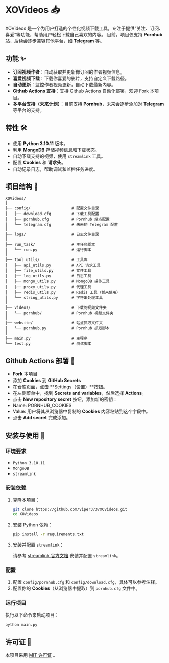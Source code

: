 # XOVideos 📥

XOVideos 是一个为用户打造的个性化视频下载工具，专注于提供“关注、订阅、喜爱”等功能，帮助用户轻松下载自己喜欢的内容。 目前，项目仅支持 **Pornhub**站，后续会逐步兼容其他平台，如 **Telegram** 等。

## 功能 ✨

- **订阅视频作者**：自动获取并更新你订阅的作者视频信息。
- **喜爱视频下载**：下载你喜爱的影片，支持自定义下载路径。
- **自动更新**：监控作者视频更新，自动下载最新内容。
- **Github Actions 支持**：支持 Github Actions 自动化部署，欢迎 Fork 本项目。
- **多平台支持（未来计划）**：目前支持 **Pornhub**，未来会逐步添加对 **Telegram** 等平台的支持。

## 特性 🛠️

- 使用 **Python 3.10.11** 版本。
- 利用 **MongoDB** 存储视频信息和下载状态。
- 自动下载支持的视频，使用 `streamlink` 工具。
- 配置 **Cookies** 和 **请求头**。
- 自动记录日志，帮助调试和监控任务进度。

## 项目结构 📂

```plaintext
XOVideos/
│
├── config/                  # 配置文件目录
│   ├── download.cfg         # 下载工具配置
│   ├── pornhub.cfg          # Pornhub 站点配置
│   └── telegram.cfg         # 未来的 Telegram 配置
│
├── logs/                    # 日志文件目录
│
├── run_task/                # 主任务脚本
│   └── run.py               # 运行脚本
│
├── tool_utils/              # 工具库
│   ├── api_utils.py         # API 请求工具
│   ├── file_utils.py        # 文件工具
│   ├── log_utils.py         # 日志工具
│   ├── mongo_utils.py       # MongoDB 操作工具
│   ├── proxy_utils.py       # 代理工具
│   ├── redis_utils.py       # Redis 工具（暂未使用）
│   └── string_utils.py      # 字符串处理工具
│
├── videos/                  # 下载的视频文件夹
│   └── pornhub/             # Pornhub 视频文件夹
│
├── website/                 # 站点抓取文件夹
│   └── pornhub.py           # Pornhub 抓取脚本
│
├── main.py                  # 主程序
└── test.py                  # 测试脚本
```

## Github Actions 部署 🚀
- **Fork** 本项目
- 添加 **Cookies** 到 **GitHub Secrets**
- 在仓库页面，点击 **Settings（设置）**按钮。 
- 在左侧菜单中，找到 **Secrets and variables**，然后选择 **Actions**。 
- 点击 **New repository secret** 按钮，添加新的密钥： 
- Name: PORNHUB_COOKIES
- Value: 用户将其从浏览器中复制的 **Cookies** 内容粘贴到这个字段中。 
- 点击 **Add secret** 完成添加。

## 安装与使用 🚀

### 环境要求

- `Python 3.10.11`
- `MongoDB`
- `streamlink`

### 安装依赖

1. 克隆本项目：

    ```bash
    git clone https://github.com/Viper373/XOVideos.git
    cd XOVideos
    ```

2. 安装 Python 依赖：

    ```bash
    pip install -r requirements.txt
    ```

3. 安装并配置 `streamlink`：

    请参考 [streamlink 官方文档](https://streamlink.github.io/) 安装并配置 `streamlink`。

### 配置

1. 配置 `config/pornhub.cfg` 和 `config/download.cfg`，具体可以参考注释。
2. 配置你的 **Cookies**（从浏览器中提取）到 `pornhub.cfg` 文件中。

### 运行项目

执行以下命令来启动项目：

```bash
python main.py
```

## 许可证 📄

本项目采用 [MIT 许可证](LINCENSE) 。